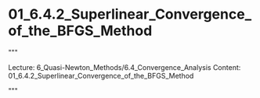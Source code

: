 # 01_6.4.2_Superlinear_Convergence_of_the_BFGS_Method

"""

Lecture: 6_Quasi-Newton_Methods/6.4_Convergence_Analysis
Content: 01_6.4.2_Superlinear_Convergence_of_the_BFGS_Method

"""

